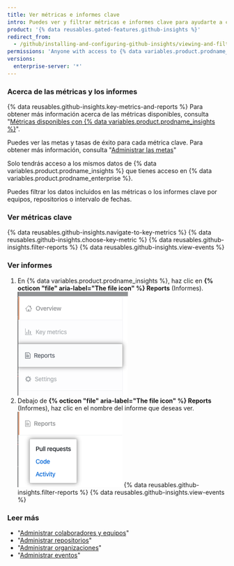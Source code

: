 ```yaml
---
title: Ver métricas e informes clave
intro: Puedes ver y filtrar métricas e informes clave para ayudarte a comprender y mejorar tu proceso de entrega de software mediante datos.
product: '{% data reusables.gated-features.github-insights %}'
redirect_from:
  - /github/installing-and-configuring-github-insights/viewing-and-filtering-key-metrics-and-reports
permissions: 'Anyone with access to {% data variables.product.prodname_insights %} can view key metrics and reports.'
versions:
  enterprise-server: '*'
---
```


### Acerca de las métricas y los informes

{% data reusables.github-insights.key-metrics-and-reports %} Para obtener más información acerca de las métricas disponibles, consulta "[Métricas disponibles con {% data variables.product.prodname_insights %}](/insights/exploring-your-usage-of-github-enterprise/metrics-available-with-github-insights)".

Puedes ver las metas y tasas de éxito para cada métrica clave. Para obtener más información, consulta "[Administrar las metas](/insights/installing-and-configuring-github-insights/managing-goals)"

Solo tendrás acceso a los mismos datos de {% data variables.product.prodname_insights %} que tienes acceso en {% data variables.product.prodname_enterprise %}.

Puedes filtrar los datos incluidos en las métricas o los informes clave por equipos, repositorios o intervalo de fechas.

### Ver métricas clave

{% data reusables.github-insights.navigate-to-key-metrics %}
{% data reusables.github-insights.choose-key-metric %}
{% data reusables.github-insights.filter-reports %}
{% data reusables.github-insights.view-events %}

### Ver informes

1. En {% data variables.product.prodname_insights %}, haz clic en **{% octicon "file" aria-label="The file icon" %} Reports** (Informes). ![Pestaña Reports (Informes)](/assets/images/help/insights/reports-tab.png)
2. Debajo de **{% octicon "file" aria-label="The file icon" %} Reports** (Informes), haz clic en el nombre del informe que deseas ver. ![Lista de informes](/assets/images/help/insights/reports-list.png)
{% data reusables.github-insights.filter-reports %}
{% data reusables.github-insights.view-events %}

### Leer más

- "[Administrar colaboradores y equipos](/insights/installing-and-configuring-github-insights/managing-contributors-and-teams)"
- "[Administrar repositorios](/insights/installing-and-configuring-github-insights/managing-repositories)"
- "[Administrar organizaciones](/insights/installing-and-configuring-github-insights/managing-organizations)"
- "[Administrar eventos](/insights/installing-and-configuring-github-insights/managing-events)"
